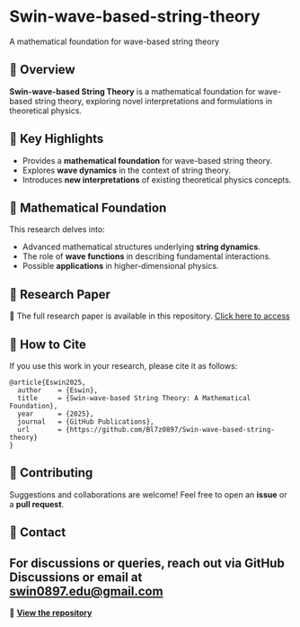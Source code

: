 # Swin-wave-based-string-theory
A mathematical foundation for wave-based string theory

## 📖 Overview
**Swin-wave-based String Theory** is a mathematical foundation for wave-based string theory, exploring novel interpretations and formulations in theoretical physics.

## 📌 Key Highlights
- Provides a **mathematical foundation** for wave-based string theory.
- Explores **wave dynamics** in the context of string theory.
- Introduces **new interpretations** of existing theoretical physics concepts.

## 📜 Mathematical Foundation
This research delves into:
- Advanced mathematical structures underlying **string dynamics**.
- The role of **wave functions** in describing fundamental interactions.
- Possible **applications** in higher-dimensional physics.

## 🔬 Research Paper
📄 The full research paper is available in this repository. [Click here to access](./your-paper-file.pdf) 

## 📖 How to Cite
If you use this work in your research, please cite it as follows:
```
@article{Eswin2025,
  author    = {Eswin},
  title     = {Swin-wave-based String Theory: A Mathematical Foundation},
  year      = {2025},
  journal   = {GitHub Publications},
  url       = {https://github.com/Bl7z0897/Swin-wave-based-string-theory}
}
```

## 🚀 Contributing
Suggestions and collaborations are welcome! Feel free to open an **issue** or a **pull request**.

## 📩 Contact
For discussions or queries, reach out via **GitHub Discussions** or email at swin0897.edu@gmail.com
---

🔗 **[View the repository](https://github.com/Bl7z0897/Swin-wave-based-string-theory)**
